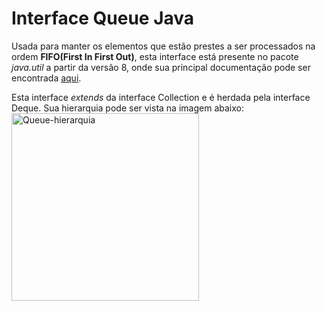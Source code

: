 # Interface Queue Java

Usada para manter os elementos que estão prestes a ser processados na ordem **FIFO(First In First Out)**,
esta interface está presente no pacote *java.util* a partir da versão 8, onde sua principal documentação pode ser encontrada [aqui](https://docs.oracle.com/javase/8/docs/api/java/util/Queue.html).

Esta interface *extends* da interface Collection e é herdada pela interface Deque. Sua hierarquia pode ser vista na imagem abaixo:
<img alt="Queue-hierarquia" src="https://media.geeksforgeeks.org/wp-content/cdn-uploads/20200903183026/Queue-Deque-PriorityQueue-In-Java.png" height="300" widht="200">